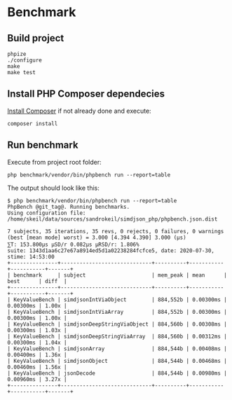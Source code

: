 # Benchmark

## Build project

``` 
phpize
./configure
make
make test
```

## Install PHP Composer dependecies

[Install Composer](https://getcomposer.org/download/) if not already done and execute:

```
composer install
```

## Run benchmark

Execute from project root folder:

```
php benchmark/vendor/bin/phpbench run --report=table
```

The output should look like this:

``` 
$ php benchmark/vendor/bin/phpbench run --report=table
PhpBench @git_tag@. Running benchmarks.
Using configuration file: /home/skeil/data/sources/sandrokeil/simdjson_php/phpbench.json.dist

7 subjects, 35 iterations, 35 revs, 0 rejects, 0 failures, 0 warnings
(best [mean mode] worst) = 3.000 [4.394 4.390] 3.000 (μs)
⅀T: 153.800μs μSD/r 0.082μs μRSD/r: 1.806%
suite: 1343d1aa6c27e67a8914ed5d1a02238284fcfce5, date: 2020-07-30, stime: 14:53:00
+---------------+-----------------------------+----------+-----------+-----------+-------+
| benchmark     | subject                     | mem_peak | mean      | best      | diff  |
+---------------+-----------------------------+----------+-----------+-----------+-------+
| KeyValueBench | simdjsonIntViaObject        | 884,552b | 0.00300ms | 0.00300ms | 1.00x |
| KeyValueBench | simdjsonIntViaArray         | 884,552b | 0.00300ms | 0.00300ms | 1.00x |
| KeyValueBench | simdjsonDeepStringViaObject | 884,560b | 0.00308ms | 0.00300ms | 1.03x |
| KeyValueBench | simdjsonDeepStringViaArray  | 884,560b | 0.00312ms | 0.00300ms | 1.04x |
| KeyValueBench | simdjsonArray               | 884,544b | 0.00408ms | 0.00400ms | 1.36x |
| KeyValueBench | simdjsonObject              | 884,544b | 0.00468ms | 0.00460ms | 1.56x |
| KeyValueBench | jsonDecode                  | 884,544b | 0.00980ms | 0.00960ms | 3.27x |
+---------------+-----------------------------+----------+-----------+-----------+-------+
```